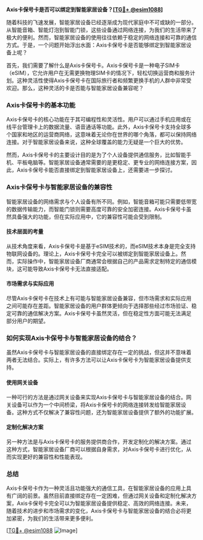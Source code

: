 **Axis卡保号卡是否可以绑定到智能家居设备？[[TG💪+ @esim1088](https://t.me/s/esim1088)]**

随着科技的飞速发展，智能家居设备已经逐渐成为现代家庭中不可或缺的一部分。从智能音箱、智能灯泡到智能门锁，这些设备通过网络连接，为我们的生活带来了极大的便利。然而，智能家居设备的使用往往依赖于稳定的网络连接和可靠的通信方式。于是，一个问题开始浮出水面：Axis卡保号卡是否能够绑定到智能家居设备上呢？

首先，我们需要了解什么是Axis卡保号卡。Axis卡保号卡是一种电子SIM卡（eSIM），它允许用户在无需更换物理SIM卡的情况下，轻松切换运营商和服务计划。这种灵活性使得Axis卡保号卡在国际旅行者和频繁更换手机的人群中非常受欢迎。那么，这种灵活的卡是否能与智能家居设备兼容呢？

### Axis卡保号卡的基本功能

Axis卡保号卡的核心功能在于其可编程性和灵活性。用户可以通过手机应用或在线平台管理卡上的数据流量、语音通话等功能。此外，Axis卡保号卡支持全球多个国家和地区的运营商网络，这意味着无论你在世界的哪个角落，都可以保持网络连接。对于智能家居设备来说，这种全球覆盖的能力无疑是一个巨大的优势。

然而，Axis卡保号卡的主要设计目的是为了个人设备提供通信服务，比如智能手机、平板电脑等。智能家居设备通常需要的是更稳定、更专业的网络连接方案，因此，Axis卡保号卡能否直接绑定到智能家居设备上，还需要进一步探讨。

### Axis卡保号卡与智能家居设备的兼容性

智能家居设备的网络需求与个人设备有所不同。例如，智能音箱可能只需要低带宽的数据传输能力，而智能门锁则需要高度可靠的安全加密连接。Axis卡保号卡虽然具备强大的功能，但在实际应用中，它的兼容性可能会受到限制。

#### 技术层面的考量

从技术角度来看，Axis卡保号卡是基于eSIM技术的，而eSIM技术本身是完全支持物联网设备的。理论上，Axis卡保号卡完全可以被绑定到智能家居设备上。然而，实际操作中，智能家居设备厂商通常会根据自己的产品需求定制特定的通信模块，这可能导致Axis卡保号卡无法直接适配。

#### 市场需求与实际应用

尽管Axis卡保号卡在技术上有可能与智能家居设备兼容，但市场需求和实际应用之间可能存在差距。智能家居设备的用户群体更倾向于选择那些经过市场验证、稳定可靠的通信解决方案。Axis卡保号卡虽然灵活，但在稳定性方面可能无法满足部分用户的期望。

### 如何实现Axis卡保号卡与智能家居设备的结合？

虽然Axis卡保号卡与智能家居设备的直接绑定存在一定的挑战，但这并不意味着两者无法结合。实际上，有许多方法可以让Axis卡保号卡为智能家居设备提供支持。

#### 使用网关设备

一种可行的方法是通过网关设备来实现Axis卡保号卡与智能家居设备的结合。网关设备可以作为一个中间桥梁，将Axis卡保号卡的网络连接转发给智能家居设备。这种方式不仅解决了兼容性问题，还为智能家居设备提供了额外的功能扩展。

#### 定制化解决方案

另一种方法是与Axis卡保号卡的服务提供商合作，开发定制化的解决方案。通过这种方式，智能家居设备厂商可以根据自身需求，对Axis卡保号卡进行优化，从而实现更好的兼容性和性能表现。

### 总结

Axis卡保号卡作为一种灵活且功能强大的通信工具，在智能家居设备的应用上具有广阔的前景。虽然目前直接绑定存在一定困难，但通过网关设备和定制化解决方案，Axis卡保号卡完全可以为智能家居设备提供稳定、高效的网络连接。未来，随着技术的进步和市场需求的变化，Axis卡保号卡与智能家居设备的结合必将更加紧密，为我们的生活带来更多便利。

[[TG💪+ @esim1088](https://t.me/s/esim1088) ![Image](https://i.postimg.cc/4NQfJmqS/Snipaste-2025-05-13-00-14-12.png)]